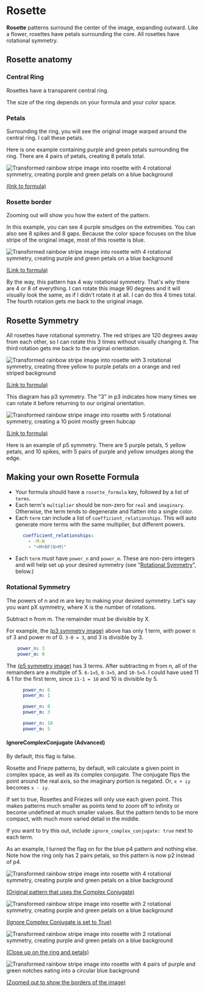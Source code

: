 # Rosette

**Rosette** patterns surround the center of the image, expanding outward. 
Like a flower, rosettes have petals surrounding the core.
All rosettes have rotational symmetry.

## Rosette anatomy

### Central Ring
Rosettes have a transparent central ring.

The size of the ring depends on your formula and your color space. 

### Petals
Surrounding the ring, you will see the original image warped around the central ring. I call these petals.

Here is one example containing purple and green petals surrounding the ring. There are 4 pairs of petals, creating 8 petals total. 

![Transformed rainbow stripe image into rosette with 4 rotational symmetry, creating purple and green petals on a blue background](../example/rosettes/rainbow_stripe_rosette_2.png)

[(link to formula)](../example/rosettes/rainbow_stripe_rosette_2.yml)

### Rosette border
Zooming out will show you how the extent of the pattern.

In this example, you can see 4 purple smudges on the extremities. You can also see 8 spikes and 8 gaps. Because the color space focuses on the blue stripe of the original image, most of this rosette is blue.  

![Transformed rainbow stripe image into rosette with 4 rotational symmetry, creating purple and green petals on a blue background](../example/rosettes/rainbow_stripe_rosette_2_sample_space_2.png)

[(Link to formula)](../example/rosettes/rainbow_stripe_rosette_2_sample_space_2.yml)

By the way, this pattern has 4 way rotational symmetry. That's why there are 4 or 8 of everything.
I can rotate this image 90 degrees and it will visually look the same, as if I didn't rotate it at all. I can do this 4 times total. The fourth rotation gets me back to the original image.

## Rosette Symmetry
All rosettes have rotational symmetry.
The red stripes are 120 degrees away from each other, 
so I can rotate this 3 times without visually changing it.
The third rotation gets me back to the original orientation.

![Transformed rainbow stripe image into rosette with 3 rotational symmetry, creating three yellow to purple petals on a orange and red striped background](../example/rosettes/rainbow_stripe_rosette_1.png)

[(Link to formula)](../example/rosettes/rainbow_stripe_rosette_1.yml)

This diagram has p3 symmetry. The "3" in p3 indicates how many times we can rotate it before returning to our original orientation.


![Transformed rainbow stripe image into rosette with 5 rotational symmetry, creating a 10 point mostly green hubcap](../example/rosettes/rainbow_stripe_rosette_3.png)

[(Link to formula)](../example/rosettes/rainbow_stripe_rosette_3.yml)

Here is an example of p5 symmetry. There are 5 purple petals, 5 yellow petals, and 10 spikes, with 5 pairs of purple and yellow smudges along the edge.

## Making your own Rosette Formula
* Your formula should have a `rosette_formula` key, followed by a list of `terms`.
* Each term's `multiplier` should be non-zero for `real` and `imaginary`. Otherwise, the term tends to degenerate and flatten into a single color.
* Each `term` can include a list of `coefficient_relationships`. This will auto generate more terms with the same multiplier, but different powers.
```yaml
      coefficient_relationships:
        - -M-N
        - "+M+NF(N+M)"
```
* Each `term` must have `power_n` and `power_m`. These are non-zero integers and will help set up your desired symmetry (see "[Rotational Symmetry](#rotational-symmetry)", below.)

### Rotational Symmetry
The powers of n and m are key to making your desired symmetry. Let's say you want pX symmetry, where X is the number of rotations. 

Subtract n from m. The remainder must be divisible by X.

For example, the [(p3 symmetry image)](../example/rosettes/rainbow_stripe_rosette_1.yml) above has only 1 term, with power n of 3 and power m of 0. `3-0 = 3`, and 3 is divisible by 3.  
```yaml
    power_n: 3
    power_m: 0
```

The [(p5 symmetry image)](../example/rosettes/rainbow_stripe_rosette_3.yml) has 3 terms. After subtracting m from n, all of the remainders are a multiple of 5.
`6-1=5`, `8-3=5`, and `10-5=5`. I could have used 11 & 1 for the first term, since `11-1 = 10` and 10 is divisible by 5.

```yaml
      power_n: 6
      power_m: 1
```
```yaml
      power_n: 8
      power_m: 3
```
```yaml
      power_n: 10
      power_m: 5
```

#### IgnoreComplexConjugate (Advanced)
By default, this flag is false.

Rosette and Frieze patterns, by default, will calculate a given point in complex space, as well as its complex conjugate. The conjugate flips the point around the real axis, so the imaginary portion is negated.
Or, `x + iy` becomes `x - iy`.

If set to true, Rosettes and Friezes will only use each given point. This makes patterns much smaller as points tend to zoom off to infinity or become undefined at much smaller values. But the pattern tends to be more compact, with much more varied detail in the middle.

If you want to try this out, include `ignore_complex_conjugate: true` next to each term.

As an example, I turned the flag on for the blue p4 pattern and nothing else. Note how the ring only has 2 pairs petals, so this pattern is now p2 instead of p4.

![Transformed rainbow stripe image into rosette with 4 rotational symmetry, creating purple and green petals on a blue background](../example/rosettes/rainbow_stripe_rosette_2.png)

[(Original pattern that uses the Complex Conjugate)](../example/rosettes/rainbow_stripe_rosette_2.yml)

![Transformed rainbow stripe image into rosette with 2 rotational symmetry, creating purple and green petals on a blue background](../example/rosettes/rainbow_stripe_rosette_2_ignore_complex_conjugate.png)

[(Ignore Complex Conjugate is set to True)](../example/rosettes/rainbow_stripe_rosette_2_ignore_complex_conjugate.yml)

![Transformed rainbow stripe image into rosette with 2 rotational symmetry, creating purple and green petals on a blue background](../example/rosettes/rainbow_stripe_rosette_2_ignore_complex_conjugate_ring.png)

[(Close up on the ring and petals)](../example/rosettes/rainbow_stripe_rosette_2_ignore_complex_conjugate_ring.yml)

![Transformed rainbow stripe image into rosette with 4 pairs of purple and green notches eating into a circular blue background](../example/rosettes/rainbow_stripe_rosette_2_ignore_complex_conjugate_border.png)

[(Zoomed out to show the borders of the image)](../example/rosettes/rainbow_stripe_rosette_2_ignore_complex_conjugate_border.yml)
